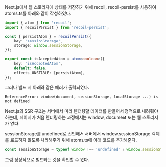 Next.js에서 웹 스토리지에 상태를 저장하기 위해 recoil, recoil-persist를 사용하여 atoms.ts를 아래와 같이 작성하였다.

```ts
import { atom } from 'recoil';
import { recoilPersist } from 'recoil-persist';

const { persistAtom } = recoilPersist({
    key: 'sessionStorage',
    storage: window.sessionStorage,
});

export const isAcceptedAtom = atom<boolean>({
    key: 'isAcceptedAtom',
    default: false,
    effects_UNSTABLE: [persistAtom],
});
```

그러나 빌드 시 아래와 같은 에러가 출력되었다.

```
ReferenceError: window(document, sessionStorage, localStorage ...) is not defined
```

Next.js의 SSR 구조는 서버에서 미리 렌더링할 데이터를 만들어서 정적으로 내려줘야하는데, 페이지가 처음 렌더링하는 과정에서는 window, document 또는 웹 스토리지가 없다.

sessionStorage를 undefined로 선언해서 서버에서 window.sessionStorage 객체를 로드하지 않도록 처리해주기 위해 atoms.ts에 아래 코드를 추가해준다.

```ts
const sessionStorage = typeof window !== 'undefined' ? window.sessionStorage : undefined;
```

그럼 정상적으로 빌드되는 것을 확인할 수 있다.
